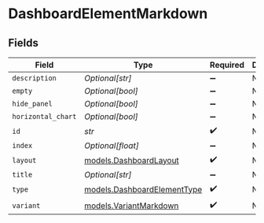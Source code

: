 # DashboardElementMarkdown


## Fields

| Field                                                            | Type                                                             | Required                                                         | Description                                                      |
| ---------------------------------------------------------------- | ---------------------------------------------------------------- | ---------------------------------------------------------------- | ---------------------------------------------------------------- |
| `description`                                                    | *Optional[str]*                                                  | :heavy_minus_sign:                                               | N/A                                                              |
| `empty`                                                          | *Optional[bool]*                                                 | :heavy_minus_sign:                                               | N/A                                                              |
| `hide_panel`                                                     | *Optional[bool]*                                                 | :heavy_minus_sign:                                               | N/A                                                              |
| `horizontal_chart`                                               | *Optional[bool]*                                                 | :heavy_minus_sign:                                               | N/A                                                              |
| `id`                                                             | *str*                                                            | :heavy_check_mark:                                               | N/A                                                              |
| `index`                                                          | *Optional[float]*                                                | :heavy_minus_sign:                                               | N/A                                                              |
| `layout`                                                         | [models.DashboardLayout](../models/dashboardlayout.md)           | :heavy_check_mark:                                               | N/A                                                              |
| `title`                                                          | *Optional[str]*                                                  | :heavy_minus_sign:                                               | N/A                                                              |
| `type`                                                           | [models.DashboardElementType](../models/dashboardelementtype.md) | :heavy_check_mark:                                               | N/A                                                              |
| `variant`                                                        | [models.VariantMarkdown](../models/variantmarkdown.md)           | :heavy_check_mark:                                               | N/A                                                              |